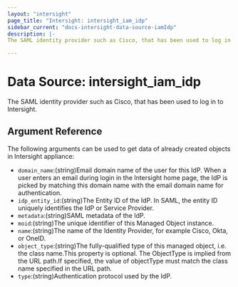 ```yaml
---
layout: "intersight"
page_title: "Intersight: intersight_iam_idp"
sidebar_current: "docs-intersight-data-source-iamIdp"
description: |-
The SAML identity provider such as Cisco, that has been used to log in to Intersight.

---
```


# Data Source: intersight_iam_idp
The SAML identity provider such as Cisco, that has been used to log in to Intersight.

## Argument Reference
The following arguments can be used to get data of already created objects in Intersight appliance:
* `domain_name`:(string)Email domain name of the user for this IdP. When a user enters an email during login in the Intersight home page, the IdP is picked by matching this domain name with the email domain name for authentication.
* `idp_entity_id`:(string)The Entity ID of the IdP. In SAML, the entity ID uniquely identifies the IdP or Service Provider.
* `metadata`:(string)SAML metadata of the IdP.
* `moid`:(string)The unique identifier of this Managed Object instance.
* `name`:(string)The name of the Identity Provider, for example Cisco, Okta, or OneID.
* `object_type`:(string)The fully-qualified type of this managed object, i.e. the class name.This property is optional. The ObjectType is implied from the URL path.If specified, the value of objectType must match the class name specified in the URL path.
* `type`:(string)Authentication protocol used by the IdP.
